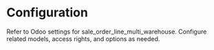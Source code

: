 # Configuration

Refer to Odoo settings for sale_order_line_multi_warehouse. Configure related models, access rights, and options as needed.
